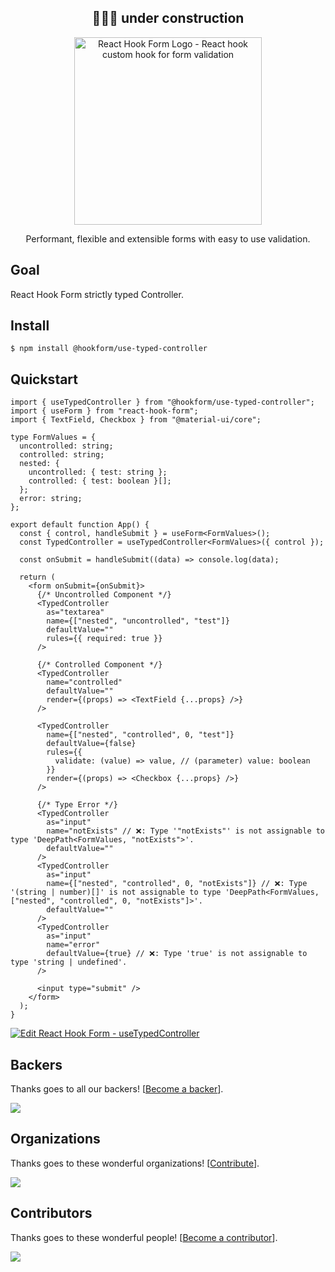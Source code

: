 <div align="center">
  <h2>👷🏻‍♂️ under construction</h2>
</div>

<div align="center">
    <p align="center">
        <a href="https://react-hook-form.com" title="React Hook Form - Simple React forms validation">
            <img src="https://raw.githubusercontent.com/bluebill1049/react-hook-form/master/website/logo.png" alt="React Hook Form Logo - React hook custom hook for form validation" width="300px" />
        </a>
    </p>
</div>

<p align="center">Performant, flexible and extensible forms with easy to use validation.</p>

## Goal

React Hook Form strictly typed Controller.

## Install

```
$ npm install @hookform/use-typed-controller
```

## Quickstart

```tsx
import { useTypedController } from "@hookform/use-typed-controller";
import { useForm } from "react-hook-form";
import { TextField, Checkbox } from "@material-ui/core";

type FormValues = {
  uncontrolled: string;
  controlled: string;
  nested: {
    uncontrolled: { test: string };
    controlled: { test: boolean }[];
  };
  error: string;
};

export default function App() {
  const { control, handleSubmit } = useForm<FormValues>();
  const TypedController = useTypedController<FormValues>({ control });

  const onSubmit = handleSubmit((data) => console.log(data);

  return (
    <form onSubmit={onSubmit}>
      {/* Uncontrolled Component */}
      <TypedController
        as="textarea"
        name={["nested", "uncontrolled", "test"]}
        defaultValue=""
        rules={{ required: true }}
      />
      
      {/* Controlled Component */}
      <TypedController
        name="controlled"
        defaultValue=""
        render={(props) => <TextField {...props} />}
      />
      
      <TypedController
        name={["nested", "controlled", 0, "test"]}
        defaultValue={false}
        rules={{
          validate: (value) => value, // (parameter) value: boolean
        }}
        render={(props) => <Checkbox {...props} />}
      />
      
      {/* Type Error */}
      <TypedController
        as="input"
        name="notExists" // ❌: Type '"notExists"' is not assignable to type 'DeepPath<FormValues, "notExists">'.
        defaultValue=""
      />
      <TypedController
        as="input"
        name={["nested", "controlled", 0, "notExists"]} // ❌: Type '(string | number)[]' is not assignable to type 'DeepPath<FormValues, ["nested", "controlled", 0, "notExists"]>'.
        defaultValue=""
      />
      <TypedController
        as="input"
        name="error"
        defaultValue={true} // ❌: Type 'true' is not assignable to type 'string | undefined'.
      />
      
      <input type="submit" />
    </form>
  );
}
```

[![Edit React Hook Form - useTypedController](https://codesandbox.io/static/img/play-codesandbox.svg)](https://codesandbox.io/s/react-hook-form-usetypedcontroller-23qv1?fontsize=14&hidenavigation=1&theme=dark)

## Backers

Thanks goes to all our backers! [[Become a backer](https://opencollective.com/react-hook-form#backer)].

<a href="https://opencollective.com/react-hook-form#backers">
    <img src="https://opencollective.com/react-hook-form/backers.svg?width=950" />
</a>

## Organizations

Thanks goes to these wonderful organizations! [[Contribute](https://opencollective.com/react-hook-form/contribute)].

<a href="https://github.com/react-hook-form/react-hook-form/graphs/contributors">
    <img src="https://opencollective.com/react-hook-form/organizations.svg?width=950" />
</a>

## Contributors

Thanks goes to these wonderful people! [[Become a contributor](CONTRIBUTING.md)].

<a href="https://github.com/react-hook-form/react-hook-form/graphs/contributors">
    <img src="https://opencollective.com/react-hook-form/contributors.svg?width=950" />
</a>
